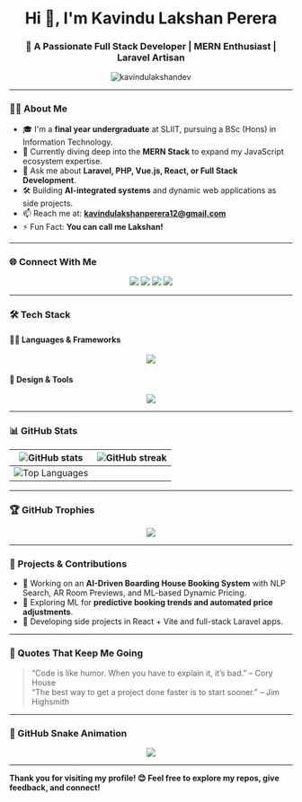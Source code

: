<h1 align="center">Hi 👋, I'm Kavindu Lakshan Perera</h1>
<h3 align="center">🚀 A Passionate Full Stack Developer | MERN Enthusiast | Laravel Artisan</h3>

<p align="center">
  <img src="https://komarev.com/ghpvc/?username=kavindulakshandev&label=Profile%20views&color=0e75b6&style=flat" alt="kavindulakshandev" />
</p>

---

### 🧑‍💻 About Me

- 🎓 I'm a **final year undergraduate** at SLIIT, pursuing a BSc (Hons) in Information Technology.
- 🌱 Currently diving deep into the **MERN Stack** to expand my JavaScript ecosystem expertise.
- 💬 Ask me about **Laravel, PHP, Vue.js, React, or Full Stack Development**.
- 🛠️ Building **AI-integrated systems** and dynamic web applications as side projects.
- 📫 Reach me at: **kavindulakshanperera12@gmail.com**
- ⚡ Fun Fact: **You can call me Lakshan!**

---

### 🌐 Connect With Me
<p align="center">
  <a href="https://twitter.com/kavindu_lak001" target="_blank"><img src="https://img.shields.io/badge/Twitter-%231DA1F2.svg?style=for-the-badge&logo=Twitter&logoColor=white" /></a>
  <a href="https://linkedin.com/in/kavindu-lakshan-perera-34a790258" target="_blank"><img src="https://img.shields.io/badge/LinkedIn-%230077B5.svg?style=for-the-badge&logo=linkedin&logoColor=white" /></a>
  <a href="https://fb.com/kavindu lakshan perera" target="_blank"><img src="https://img.shields.io/badge/Facebook-%231877F2.svg?style=for-the-badge&logo=facebook&logoColor=white" /></a>
  <a href="https://instagram.com/_kavindu__lakshan_perera_" target="_blank"><img src="https://img.shields.io/badge/Instagram-%23E4405F.svg?style=for-the-badge&logo=instagram&logoColor=white" /></a>
</p>

---

### 🛠️ Tech Stack

#### 👨‍💻 Languages & Frameworks
<p align="center">
  <img src="https://skillicons.dev/icons?i=php,laravel,vue,react,js,ts,html,css,java,cpp,c,python,nodejs,mysql,mongodb,kotlin,androidstudio" />
</p>

#### 🎨 Design & Tools
<p align="center">
  <img src="https://skillicons.dev/icons?i=figma,ai,bootstrap,vscode,git,github,postman" />
</p>

---

### 📊 GitHub Stats
| <img src="https://github-readme-stats.vercel.app/api?username=KavinduLakshanDev&show_icons=true&theme=tokyonight" alt="GitHub stats" /> | <img src="https://github-readme-streak-stats.herokuapp.com/?user=KavinduLakshanDev&theme=tokyonight" alt="GitHub streak" /> |
| --- | --- |
| <img src="https://github-readme-stats.vercel.app/api/top-langs/?username=KavinduLakshanDev&layout=compact&theme=tokyonight" alt="Top Languages" /> |

---

### 🏆 GitHub Trophies
<p align="center">
  <img src="https://github-profile-trophy.vercel.app/?username=KavinduLakshanDev&theme=tokyonight&no-frame=true&no-bg=true&margin-w=4" />
</p>

---

### 🚀 Projects & Contributions

- 🔭 Working on an **AI-Driven Boarding House Booking System** with NLP Search, AR Room Previews, and ML-based Dynamic Pricing.
- 🧠 Exploring ML for **predictive booking trends and automated price adjustments**.
- 🎯 Developing side projects in React + Vite and full-stack Laravel apps.

---

### 📌 Quotes That Keep Me Going

> “Code is like humor. When you have to explain it, it’s bad.” – Cory House  
> “The best way to get a project done faster is to start sooner.” – Jim Highsmith

---

### 🐍 GitHub Snake Animation

<p align="center">
  <img src="https://github.com/KavinduLakshanDev/KavinduLakshanDev/blob/output/github-contribution-grid-snake.svg" />
</p>

---

**Thank you for visiting my profile! 😊 Feel free to explore my repos, give feedback, and connect!**

